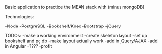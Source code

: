Basic application to practice the MEAN stack with (minus mongoDB)

Technologies:

-Node
-PostgreSQL
-Bookshelf/Knex
-Bootstrap
-jQuery

TODOs: 
-make a working environment
-create skeleton layout
-set up bookshelf and pg db
-make layout actually work
-add in jQuery/AJAX
-add in Angular
-????
-profit